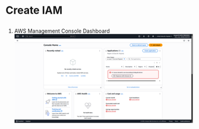 # Create IAM
##
1. AWS Management Console Dashboard ![Console_Dashboard](Images/Console_Dashboard.png)
